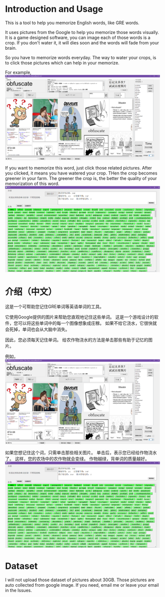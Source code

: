 # Introduction and Usage

This is a tool to help you memorize English words, like GRE words.

It uses pictures from the Google to help you memorize those words visually. It is a game designed software, you can image each of those words is a crop. If you don't water it, it will dies soon and the words will fade from your brain.

So you have to memorize words everyday. The way to water your crops, is to click those pictures which can help in your memorize.

For example,
![Memorize](docs/gui_pic2.png)

If you want to memorize this word, just click those related pictures. After you clicked, it means you have watered your crop. 
THen the crop becomes greener in your farm. The greener the crop is, the better the quality of your memorization of this word.
![Memorize](docs/gui_farm.png)

# 介绍（中文）
这是一个可帮助您记住GRE单词等英语单词的工具。

它使用Google提供的图片来帮助您直观地记住这些单词。 这是一个游戏设计的软件，您可以将这些单词中的每一个图像想象成庄稼。 如果不给它浇水，它很快就会死掉，单词也会从大脑中消失。

因此，您必须每天记住单词。 给农作物浇水的方法是单击那些有助于记忆的图片。

例如，
![Memorize](docs/gui_pic2.png)

如果您想记住这个词，只需单击那些相关图片。 单击后，表示您已经给作物浇水了。
这样，您的农场中的农作物就会变绿。 作物越绿，背单词的质量越好。
![Memorize](docs/gui_farm.png)

# Dataset
I will not upload those dataset of pictures about 30GB. Those pictures are auto collected from google image. If you need, email me or leave your email in the Issues.
